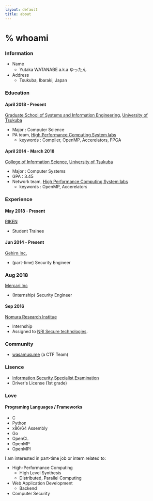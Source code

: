 ```yaml
---
layout: default
title: about
---
```


# % whoami

### Information
* Name
  * Yutaka WATANABE a.k.a ゆったん
* Address
  * Tsukuba, Ibaraki, Japan

### Education
#### April 2018 - Present
[Graduate School of Systems and Information Engineering](https://www.sie.tsukuba.ac.jp/english), [University of Tsukuba](https://www.tsukuba.ac.jp/english/)
* Major : Computer Science
* PA team, [High Performance Computing System labs](https://www.hpcs.cs.tsukuba.ac.jp/)
  * keywords : Compiler, OpenMP, Accerelators, FPGA

#### April 2014 - March 2018
[College of Information Science](https://www.coins.tsukuba.ac.jp/en/), [University of Tsukuba](https://www.tsukuba.ac.jp/english/)
* Major : Computer Systems
* GPA : 3.45
* Network team, [High Performance Computing System labs](https://www.hpcs.cs.tsukuba.ac.jp/)
  * keywords : OpenMP, Accerelators

### Experience

#### May 2018 - Present
[RIKEN](http://www.riken.jp/en/)
* Student Trainee

#### Jun 2014 - Present
[Gehirn Inc.](https://www.gehirn.co.jp)
* (part-time) Security Engineer

### Aug 2018
[Mercari Inc](https://about.mercari.com/)
* (Internship) Security Engineer

#### Sep 2016
[Nomura Research Institue](https://www.nri.com/jp/)
* Internship
* Assigned to [NRI Secure technologies](https://www.nri-secure.co.jp/).



### Community

* [wasamusume](https://wasamusu.me) (a CTF Team)


### Lisence

* [Information Security Specialist Examination](https://www.jitec.ipa.go.jp/1_11seido/sc.html)
* Driver's License (1st grade)


### Love

#### Programing Languages / Frameworks

* C
* Python
* x86/64 Assembly
* Go
* OpenCL
* OpenMP
* OpenMPI


I am interested in part-time job or intern related to:
* High-Performance Computing
  * High Level Synthesis
  * Distributed, Parallel Computing
* Web Application Development
  * Backend
* Computer Security
 
